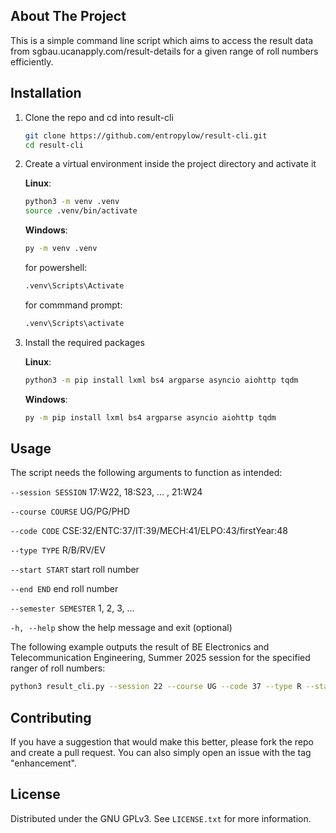 <!-- ABOUT THE PROJECT -->
## About The Project

This is a simple command line script which aims to access the result data from sgbau.ucanapply.com/result-details for a given range of roll numbers efficiently. 

<!-- GETTING STARTED -->
## Installation

1. Clone the repo and cd into result-cli

   ```sh
   git clone https://github.com/entropylow/result-cli.git
   cd result-cli
   ```
2. Create a virtual environment inside the project directory and activate it 

   **Linux**:

   ```sh
   python3 -m venv .venv
   source .venv/bin/activate
   ```
   **Windows**:

   ```sh
   py -m venv .venv
   ```
   for powershell:
   
   ```sh
   .venv\Scripts\Activate
   ```
   for commmand prompt:
   
   ```sh
   .venv\Scripts\activate
   ``` 

3. Install the required packages

   **Linux**:

   ```sh
   python3 -m pip install lxml bs4 argparse asyncio aiohttp tqdm 
   ```
   **Windows**:

   ```sh
   py -m pip install lxml bs4 argparse asyncio aiohttp tqdm
   ```

<!-- USAGE EXAMPLES -->
## Usage

The script needs the following arguments to function as intended:

   `--session SESSION`    17:W22, 18:S23, ... , 21:W24 
 
   `--course COURSE`      UG/PG/PHD 
 
   `--code CODE`          CSE:32/ENTC:37/IT:39/MECH:41/ELPO:43/firstYear:48 
 
   `--type TYPE`          R/B/RV/EV 
 
   `--start START`        start roll number 
 
   `--end END`            end roll number 
 
   `--semester SEMESTER`  1, 2, 3, ...   

   `-h, --help`            show the help message and exit (optional)  

The following example outputs the result of BE Electronics and Telecommunication Engineering, Summer 2025 session for the specified ranger of roll numbers:

   ```sh
   python3 result_cli.py --session 22 --course UG --code 37 --type R --start 23BG310200 --end 23BG310215 --semester 6
   ```
<!-- CONTRIBUTING -->
## Contributing

If you have a suggestion that would make this better, please fork the repo and create a pull request. You can also simply open an issue with the tag "enhancement".

<!-- LICENSE -->
## License

Distributed under the GNU GPLv3. See `LICENSE.txt` for more information.
